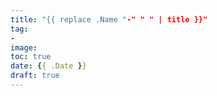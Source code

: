 ```yaml
---
title: "{{ replace .Name "-" " " | title }}"
tag:
- 
image: 
toc: true
date: {{ .Date }}
draft: true
---
```

